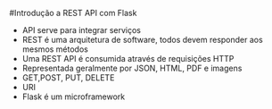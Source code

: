 #Introdução a REST API com Flask  

- API serve para integrar serviços  
- REST é uma arquitetura de software, todos devem responder aos mesmos métodos  
- Uma REST API é consumida através de requisições HTTP  
- Representada geralmente por JSON, HTML, PDF e imagens  
- GET,POST, PUT, DELETE   
- URI  
- Flask é um microframework  


